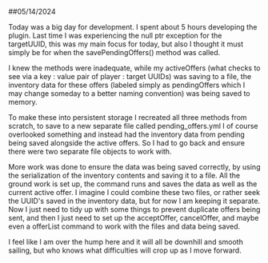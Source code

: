 ##05/14/2024 

Today was a big day for development.
I spent about 5 hours developing the plugin.
Last time I was experiencing the null ptr exception for the targetUUID, this was my main focus for today, but also I thought it must simply be for when the savePendingOffers() method was called.

I knew the methods were inadequate, while my activeOffers (what checks to see via a key : value pair of player : target UUIDs) was saving to a file, 
the inventory data for these offers (labeled simply as pendingOffers which I may change someday to a better naming convention) was being saved to memory.

To make these into persistent storage I recreated all three methods from scratch, to save to a new separate file called pending_offers.yml
I of course overlooked something and instead had the inventory data from pending being saved alongside the active offers. So I had to go back and ensure there were two separate file objects to work with.

More work was done to ensure the data was being saved correctly, by using the serialization of the inventory contents and saving it to a file.
All the ground work is set up, the command runs and saves the data as well as the current active offer. I imagine I could combine these two files, or rather seek the UUID's saved in the inventory data, but for now I am keeping it separate.
Now I just need to tidy up with some things to prevent duplicate offers being sent, and then I just need to set up the acceptOffer, cancelOffer, and maybe even a offerList command to work with the files and data being saved.

I feel like I am over the hump here and it will all be downhill and smooth sailing, but who knows what difficulties will crop up as I move forward.
